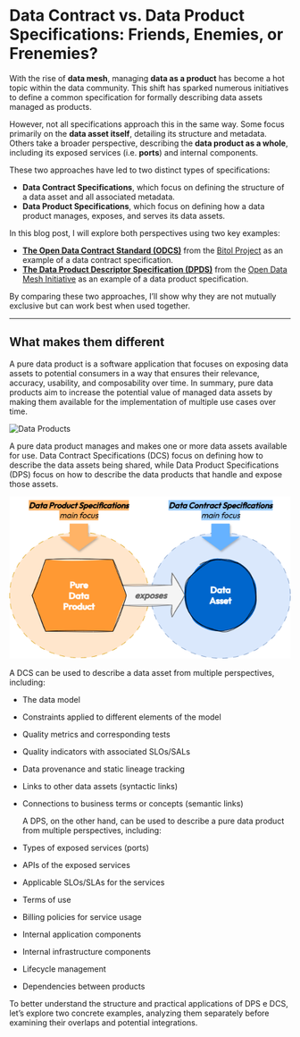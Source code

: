 # Data Contract vs. Data Product Specifications: Friends, Enemies, or Frenemies?

With the rise of **data mesh**, managing **data as a product** has become a hot topic within the data community. This shift has sparked numerous initiatives to define a common specification for formally describing data assets managed as products.

However, not all specifications approach this in the same way. Some focus primarily on the **data asset itself**, detailing its structure and metadata. Others take a broader perspective, describing the **data product as a whole**, including its exposed services (i.e. **ports**) and internal components.

These two approaches have led to two distinct types of specifications:

- **Data Contract Specifications**, which focus on defining the structure of a data asset and all associated metadata.
- **Data Product Specifications**, which focus on defining how a data product manages, exposes, and serves its data assets.

In this blog post, I will explore both perspectives using two key examples:

- **[The Open Data Contract Standard (ODCS)](https://bitol-io.github.io/open-data-contract-standard/latest/)** from the [Bitol Project](https://bitol.io/) as an example of a data contract specification.
- **[The Data Product Descriptor Specification (DPDS)](https://dpds.opendatamesh.org/specifications/dpds/1.0.0/)** from the [Open Data Mesh Initiative](https://initiative.opendatamesh.org/) as an example of a data product specification.

By comparing these two approaches, I’ll show why they are not mutually exclusive but can work best when used together.

---
## What makes them different

A pure data product is a software application that focuses on exposing data assets to potential consumers in a way that ensures their relevance, accuracy, usability, and composability over time. In summary, pure data products aim to increase the potential value of managed data assets by making them available for the implementation of multiple use cases over time.

![Data Products](./images/2025-B002-01-pure-data-products.png)

A pure data product manages and makes one or more data assets available for use. Data Contract Specifications (DCS) focus on defining how to describe the data assets being shared, while Data Product Specifications (DPS) focus on how to describe the data products that handle and expose those assets.

![Data Products](./images/2025-B002-02-dps-vs-dcs.png)

A DCS can be used to describe a data asset from multiple perspectives, including:

- The data model
- Constraints applied to different elements of the model
- Quality metrics and corresponding tests
- Quality indicators with associated SLOs/SALs
- Data provenance and static lineage tracking
- Links to other data assets (syntactic links)
- Connections to business terms or concepts (semantic links)

  A DPS, on the other hand, can be used to describe a pure data product from multiple perspectives, including:

- Types of exposed services (ports)
- APIs of the exposed services
- Applicable SLOs/SLAs for the services
- Terms of use
- Billing policies for service usage
- Internal application components
- Internal infrastructure components
- Lifecycle management
- Dependencies between products

To better understand the structure and practical applications of DPS e DCS, let’s explore two concrete examples, analyzing them separately before examining their overlaps and potential integrations.

  



